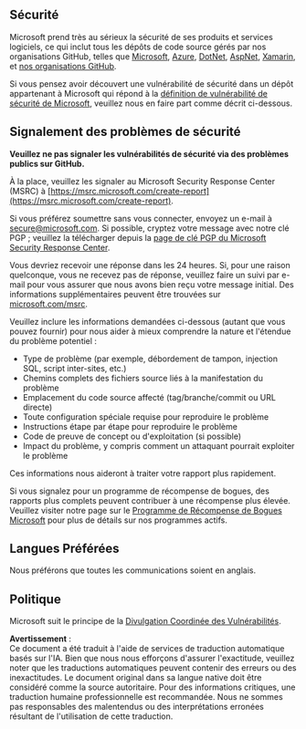 ## Sécurité

Microsoft prend très au sérieux la sécurité de ses produits et services logiciels, ce qui inclut tous les dépôts de code source gérés par nos organisations GitHub, telles que [Microsoft](https://github.com/Microsoft), [Azure](https://github.com/Azure), [DotNet](https://github.com/dotnet), [AspNet](https://github.com/aspnet), [Xamarin](https://github.com/xamarin), et [nos organisations GitHub](https://opensource.microsoft.com/).

Si vous pensez avoir découvert une vulnérabilité de sécurité dans un dépôt appartenant à Microsoft qui répond à la [définition de vulnérabilité de sécurité de Microsoft](https://docs.microsoft.com/previous-versions/tn-archive/cc751383(v=technet.10)?WT.mc_id=academic-77952-leestott), veuillez nous en faire part comme décrit ci-dessous.

## Signalement des problèmes de sécurité

**Veuillez ne pas signaler les vulnérabilités de sécurité via des problèmes publics sur GitHub.**

À la place, veuillez les signaler au Microsoft Security Response Center (MSRC) à [https://msrc.microsoft.com/create-report](https://msrc.microsoft.com/create-report).

Si vous préférez soumettre sans vous connecter, envoyez un e-mail à [secure@microsoft.com](mailto:secure@microsoft.com). Si possible, cryptez votre message avec notre clé PGP ; veuillez la télécharger depuis la [page de clé PGP du Microsoft Security Response Center](https://www.microsoft.com/en-us/msrc/pgp-key-msrc).

Vous devriez recevoir une réponse dans les 24 heures. Si, pour une raison quelconque, vous ne recevez pas de réponse, veuillez faire un suivi par e-mail pour vous assurer que nous avons bien reçu votre message initial. Des informations supplémentaires peuvent être trouvées sur [microsoft.com/msrc](https://www.microsoft.com/msrc).

Veuillez inclure les informations demandées ci-dessous (autant que vous pouvez fournir) pour nous aider à mieux comprendre la nature et l'étendue du problème potentiel :

  * Type de problème (par exemple, débordement de tampon, injection SQL, script inter-sites, etc.)
  * Chemins complets des fichiers source liés à la manifestation du problème
  * Emplacement du code source affecté (tag/branche/commit ou URL directe)
  * Toute configuration spéciale requise pour reproduire le problème
  * Instructions étape par étape pour reproduire le problème
  * Code de preuve de concept ou d'exploitation (si possible)
  * Impact du problème, y compris comment un attaquant pourrait exploiter le problème

Ces informations nous aideront à traiter votre rapport plus rapidement.

Si vous signalez pour un programme de récompense de bogues, des rapports plus complets peuvent contribuer à une récompense plus élevée. Veuillez visiter notre page sur le [Programme de Récompense de Bogues Microsoft](https://microsoft.com/msrc/bounty) pour plus de détails sur nos programmes actifs.

## Langues Préférées

Nous préférons que toutes les communications soient en anglais.

## Politique

Microsoft suit le principe de la [Divulgation Coordinée des Vulnérabilités](https://www.microsoft.com/en-us/msrc/cvd).

**Avertissement** :  
Ce document a été traduit à l'aide de services de traduction automatique basés sur l'IA. Bien que nous nous efforçons d'assurer l'exactitude, veuillez noter que les traductions automatiques peuvent contenir des erreurs ou des inexactitudes. Le document original dans sa langue native doit être considéré comme la source autoritaire. Pour des informations critiques, une traduction humaine professionnelle est recommandée. Nous ne sommes pas responsables des malentendus ou des interprétations erronées résultant de l'utilisation de cette traduction.